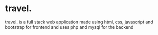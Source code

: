 # travel.
travel. is a full stack web application made using html, css, javascript and bootstrap for frontend and uses php and mysql for the backend
